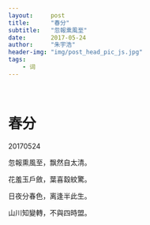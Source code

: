 ```yaml
---
layout:     post
title:      "春分"
subtitle:   "忽報熏風至"
date:       2017-05-24
author:     "朱宇浩"
header-img: "img/post_head_pic_js.jpg"
tags:
    - 词
---
```


​
# 春分
20170524

忽報熏風至，飘然自太清。

花羞玉戶斂，葉喜縠紋驚。

日夜分春色，离逢半此生。

山川知變轉，不與四時盟。
